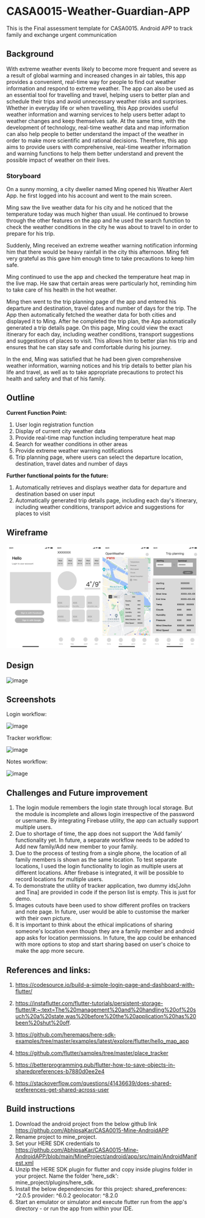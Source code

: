 # CASA0015-Weather-Guardian-APP
This is the Final assessment template for CASA0015. 
Android APP to track family and exchange urgent communication

## Background
With extreme weather events likely to become more frequent and severe as a result of global warming and increased changes in air tables, this app provides a convenient, real-time way for people to find out weather information and respond to extreme weather.
The app can also be used as an essential tool for travelling and travel, helping users to better plan and schedule their trips and avoid unnecessary weather risks and surprises. 
Whether in everyday life or when travelling, this App provides useful weather information and warning services to help users better adapt to weather changes and keep themselves safe. 
At the same time, with the development of technology, real-time weather data and map information can also help people to better understand the impact of the weather in order to make more scientific and rational decisions. 
Therefore, this app aims to provide users with comprehensive, real-time weather information and warning functions to help them better understand and prevent the possible impact of weather on their lives.


### Storyboard

On a sunny morning, a city dweller named Ming opened his Weather Alert App. he first logged into his account and went to the main screen.

Ming saw the live weather data for his city and he noticed that the temperature today was much higher than usual. He continued to browse through the other features on the app and he used the search function to check the weather conditions in the city he was about to travel to in order to prepare for his trip.

Suddenly, Ming received an extreme weather warning notification informing him that there would be heavy rainfall in the city this afternoon. Ming felt very grateful as this gave him enough time to take precautions to keep him safe.

Ming continued to use the app and checked the temperature heat map in the live map. He saw that certain areas were particularly hot, reminding him to take care of his health in the hot weather.

Ming then went to the trip planning page of the app and entered his departure and destination, travel dates and number of days for the trip. The App then automatically fetched the weather data for both cities and displayed it to Ming.
After he completed the trip plan, the App automatically generated a trip details page. On this page, Ming could view the exact itinerary for each day, including weather conditions, transport suggestions and suggestions of places to visit. This allows him to better plan his trip and ensures that he can stay safe and comfortable during his journey.

In the end, Ming was satisfied that he had been given comprehensive weather information, warning notices and his trip details to better plan his life and travel, as well as to take appropriate precautions to protect his health and safety and that of his family.

## Outline
**Current Function Point:**
1. User login registration function
2. Display of current city weather data
3. Provide real-time map function including temperature heat map
4. Search for weather conditions in other areas
5. Provide extreme weather warning notifications
6. Trip planning page, where users can select the departure location, destination, travel dates and number of days

**Further functional points for the future:**
1. Automatically retrieves and displays weather data for departure and destination based on user input
2. Automatically generated trip details page, including each day's itinerary, including weather conditions, transport advice and suggestions for places to visit


## Wireframe
![image](https://github.com/thea89123/casa0015-mobile-assessment/blob/433037e9224c3c424e2fd3b67d69958f281311e0/Weather%20Guardian/Frame%201.JPG)


## Design
![image](https://user-images.githubusercontent.com/91799774/167440009-32975829-d12b-4889-8aa2-150e19c5a012.png)

## Screenshots
Login workflow:

![image](https://user-images.githubusercontent.com/91799774/167434793-2b982b79-f1fc-4005-859a-047b3181f994.png)

Tracker workflow:

![image](https://user-images.githubusercontent.com/91799774/167436423-dccfe41f-af67-4eef-9359-f9c7d0b3a83d.png)


Notes workflow:


![image](https://user-images.githubusercontent.com/91799774/167446067-6aec374d-c576-42a7-82f4-8a29e18ea656.png)


## Challenges and Future improvement
1. The login module remembers the login state through local storage. But the module is incomplete and allows login irrespective of the password or username. 
 By integrating Firebase utility, the app can actually support multiple users.
2. Due to shortage of time, the app does not support the 'Add family' functionality yet. In future, a separate workflow needs to be added to Add new family/Add new member to your family.
3. Due to the process of testing from a single phone, the location of all family members is shown as the same location. To test separate locations, I used the login functionality to login as multiple users at different locations. After firebase is integrated, it will be possible to record locations for multiple users.
4. To demonstrate the utility of tracker application, two dummy ids[John and Tina] are provided in code if the person list is empty. This is just for demo.
5. Images cutouts have been used to show different profiles on trackers and note page. In future, user would be able to customise the marker with their own picture.
6. It is important to think about the ethical implications of sharing someone's location even though they are a family member and android app asks for location permissions. In future, the app could be enhanced with more options to stop and start sharing based on user's choice to make the app more secure.


## References and links:
1. https://codesource.io/build-a-simple-login-page-and-dashboard-with-flutter/
		
2. https://instaflutter.com/flutter-tutorials/persistent-storage-flutter/#:~:text=The%20management%20and%20handling%20of%20such%20a%20state,was%20before%20the%20application%20has%20been%20shut%20off.
			
3. https://github.com/heremaps/here-sdk-examples/tree/master/examples/latest/explore/flutter/hello_map_app
		
4. https://github.com/flutter/samples/tree/master/place_tracker
		
5. https://betterprogramming.pub/flutter-how-to-save-objects-in-sharedpreferences-b7880d0ee2e4
		
6. https://stackoverflow.com/questions/41436639/does-shared-preferences-get-shared-across-user


## Build instructions
1. Download the android project from the below github link
    https://github.com/AbhipsaKar/CASA0015-Mine-AndroidAPP
2. Rename project to mine_project.
3. Set your HERE SDK credentials to
    https://github.com/AbhipsaKar/CASA0015-Mine-AndroidAPP/blob/main/MineProject/android/app/src/main/AndroidManifest.xml
4. Unzip the HERE SDK plugin for flutter and copy inside plugins folder in your project. Name the folder 'here_sdk': mine_project/plugins/here_sdk.
5. Install the below dependencies for this project:
    shared_preferences: ^2.0.5
    provider: ^6.0.2
    geolocator: ^8.2.0
6. Start an emulator or simulator and execute flutter run from the app's directory - or run the app from within your IDE.




